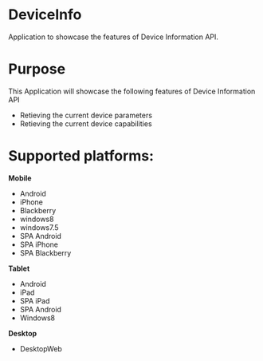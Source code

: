 DeviceInfo
===========

Application to showcase the features of Device Information API.


# Purpose
This Application will showcase the following features of Device Information API

* Retieving the current device parameters
* Retieving the current device capabilities

# Supported platforms:
**Mobile**
 * Android
 * iPhone
 * Blackberry
 * windows8
 * windows7.5
 * SPA Android
 * SPA iPhone
 * SPA Blackberry
 
**Tablet** 
 * Android
 * iPad
 * SPA iPad
 * SPA Android
 * Windows8
 
**Desktop**
 * DesktopWeb
